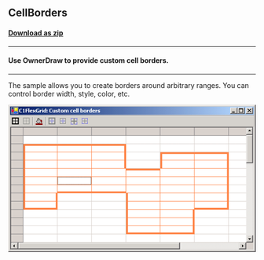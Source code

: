 ## CellBorders
#### [Download as zip](https://grapecity.github.io/DownGit/#/home?url=https://github.com/GrapeCity/ComponentOne-WinForms-Samples/tree/master/NetFramework\FlexGrid\CS\CellBorders)
____
#### Use OwnerDraw to provide custom cell borders.
____
The sample allows you to create borders around arbitrary ranges. You can control border width, style, color, etc.

![screenshot](screenshot.png)
